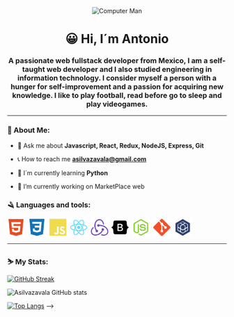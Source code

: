 <div id="header" align="center">
 <img src="[https://media.giphy.com/media/v1.Y2lkPTc5MGI3NjExZGYwYjQwYjU0ODQ3OTE0NGZhN2Y3MjBiYjQ4YTRiM2FlOWIzMjU2MSZjdD1n/bGgsc5mWoryfgKBx1u/giphy.gif](https://media.giphy.com/media/Ws6T5PN7wHv3cY8xy8/giphy.gif)" width="240" height="240" alt="Computer Man" />
 <h1 align="center">😀 Hi, I´m Antonio</h1>
 <h3 align="center">A passionate web fullstack developer from Mexico, I am a self-taught web developer 
   and I also studied engineering in information technology. I consider myself a person with  
   a hunger for self-improvement and a passion for acquiring new knowledge. I like to play football,
   read before go to sleep and play videogames.
  </h3>
</div>

---

### 👀 About Me:

- 🙉 Ask me about **Javascript, React, Redux, NodeJS, Express, Git**

- 📞 How to reach me **asilvazavala@gmail.com**

- 💪 I´m currently learning **Python**

- 🔭 I’m currently working on MarketPlace web

<div align="left">
  <h3>🪒 Languages and tools:</h3>
  <div>
    <img src="https://github.com/devicons/devicon/blob/master/icons/html5/html5-plain.svg" 
     title="HTML5" alt="HTML5" width="40" height="40"/>&nbsp;
    <img src="https://github.com/devicons/devicon/blob/master/icons/css3/css3-plain.svg" title="CSS3" 
     alt="CSS3" width="40" height="40"/>&nbsp;
    <img src="https://github.com/devicons/devicon/blob/master/icons/javascript/javascript-plain.svg" 
      title="JAVASCRIPT" alt="JAVASCRIPT" width="40" height="40"/>&nbsp;
    <img src="https://github.com/devicons/devicon/blob/master/icons/react/react-original.svg" 
     title="REACT" alt="REACT" width="40" height="40"/>&nbsp;
    <img src="https://github.com/devicons/devicon/blob/master/icons/redux/redux-original.svg" 
     title="REDUX" alt="REDUX" width="40" height="40"/>&nbsp;
    <img src="https://github.com/devicons/devicon/blob/master/icons/bootstrap/bootstrap-plain.svg" 
     title="BOOTSTRAP" alt="BOOTSTRAP" width="40" height="40"/>&nbsp;
    <img src="https://github.com/devicons/devicon/blob/master/icons/nodejs/nodejs-plain.svg" 
     title="NODEJS" alt="NODEJS" width="40" height="40"/>&nbsp;
    <img src="https://github.com/devicons/devicon/blob/master/icons/git/git-plain.svg" 
     title="GIT" alt="GIT" width="40" height="40"/>&nbsp;
    <img src="https://github.com/devicons/devicon/blob/master/icons/sequelize/sequelize-plain.svg" 
     title="SEQUELIZE" alt="SEQUELIZE" width="40" height="40"/>&nbsp;
  </div>
</div>

---

### ⛷️ My Stats:

[![GitHub Streak](http://github-readme-streak-stats.herokuapp.com?user=Asilvazavala&theme=radical&hide_border=true&mode=weekly)](https://git.io/streak-stats)

![Asilvazavala GitHub stats](https://github-readme-stats.vercel.app/api?username=Asilvazavala&show_icons=true&theme=dark)

[![Top Langs](https://github-readme-stats.vercel.app/api/top-langs/?username=Asilvazavala&hide_progress=true)](https://github.com/Asilvazavala/github-readme-stats)
-->
